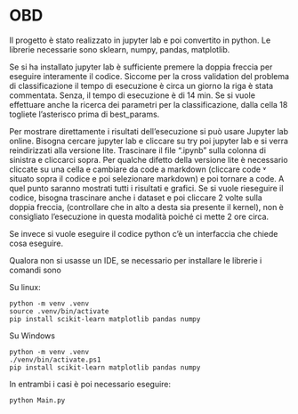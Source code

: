 # OBD

Il progetto è stato realizzato in jupyter lab e poi convertito in python. Le librerie necessarie sono sklearn, numpy, pandas, matplotlib.

Se si ha installato jupyter lab è sufficiente premere la doppia freccia per eseguire interamente il codice. Siccome per la cross validation del problema di classificazione il tempo di esecuzione è circa un giorno la riga è stata commentata. Senza, il tempo di esecuzione è di 14 min. Se si vuole effettuare anche la ricerca dei parametri per la classificazione, dalla cella 18 togliete l’asterisco prima di best_params.

Per mostrare direttamente i risultati dell’esecuzione si può usare Jupyter lab online. Bisogna cercare jupyter lab e cliccare su try poi jupyter lab e si verra reindirizzati alla versione lite. Trascinare il file “.ipynb” sulla colonna di sinistra e cliccarci sopra. Per qualche difetto della versione lite è necessario cliccate su una cella e cambiare da code a markdown (cliccare code ˅ situato sopra il codice e poi selezionare markdown) e poi tornare a code. A quel punto saranno mostrati tutti i risultati e grafici. Se si vuole rieseguire il codice, bisogna trascinare anche i dataset e poi cliccare 2 volte sulla doppia freccia, (controllare che in alto a desta sia presente il kernel), non è consigliato l’esecuzione in questa modalità poiché ci mette 2 ore circa.

Se invece si vuole eseguire il codice python c’è un interfaccia che chiede cosa eseguire.

Qualora non si usasse un IDE, se necessario per installare le librerie i comandi sono

Su linux:

```
python -m venv .venv
source .venv/bin/activate
pip install scikit-learn matplotlib pandas numpy
```

Su Windows

```
python -m venv .venv
./venv/bin/activate.ps1
pip install scikit-learn matplotlib pandas numpy
```

In entrambi i casi è poi necessario eseguire: 

```
python Main.py
```
